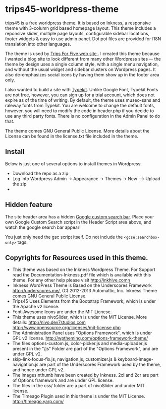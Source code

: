 trips45-worldpress-theme
========================

trips45 is a free worldpress theme.  It is based on Inkness, a responsive theme with 3-column grid based homepage layout. This theme includes a reponsive slider, multiple page layouts, configurable sidebar locations, footer widgets & easy to use admin panel. Dot pot files are provided for I18N translation into other languages.

The theme is used by [Trips For Five web site ](http://blog.trips45.com).  I created this theme because I wanted a blog site to look different from many other Wordpress sites -- the theme by design uses a single column style, with a single menu navigation, and without the usual widget and sidebar clusters on Wordpress pages.  It also de-emphasizes social icons by having them show up in the footer area only.


I also wanted to build a site with [Typekit](https://typekit.com/colophons/gsp6ccs).  Unlike Google Font, Typekit Fonts are not free, however, you can sign up for a trial account, which does not expire as of the time of writing.  By default, the theme uses museo-sans and raleway fonts from Typekit.  You are welcome to change the default fonts, however, you will need to modify the code in header.php if you decide to use any third party fonts.  There is no configuration in the Admin Panel to do that.

The theme comes GNU General Public License. More details about the License can be found in the license.txt file included in the theme. 

## Install

Below is just one of several options to install themes in Wordpress:  

* Download the repo as a zip
* Log into Wordpress Admin -> Appearance -> Themes -> New --> Upload the zip
* 
## Hidden feature

The site header area has a hidden [Google custom search bar](https://www.google.com/cse/). Place your own Google Custom Search script in the Header Script area above, and watch the google search bar appear!

You just only need the gsc script itself.  Do not include the `<gcse:searchbox-only>` tags.

## Copyrights for Resources used in this theme.
  
* This theme was based on the Inkness Wordpress Theme. For Support read the Documentation-Inkness.pdf file which is available with this theme. For any other help please visit http://inkhive.comn 
* Inkness WordPress Theme is Based on the Underscores Framework http://underscores.me/, (C) 2012-2013 Automattic, Inc. Inkness Theme comes GNU General Public License.
* Trips45 Uses Elements from the Bootstrap Framework, which is under the Apache v2 license.
* Font-Awesome Icons are under the MIT Licnese.
* This theme uses nivoSlider, which is under the MIT License. More details: 
	        http://nivo.dev7studios.com
	   		http://www.opensource.org/licenses/mit-license.php
* The Administration Panel uses "Options Framework", which is under GPL v2 license. http://wptheming.com/options-framework-theme/
* The files options-custom.js, color-picker.js and media-uploader.js present in the "/js" Folder are part of the "Options Framework", and are under GPL v2.
* skip-link-focus-fix.js, navigation.js, customizer.js & keyboard-image-navigation.js are part of the Underscores Framework used by the theme, and hence under GPL v2.
* The images nthumb have been created by Inkness. 2cl and 2cr are part of Options framework and are under GPL license.
* The files in the css/ folder are a part of nivoSlider and under MIT license.
* The Timeago Plugin used in this theme is under the MIT License. http://timeago.yarp.com/
